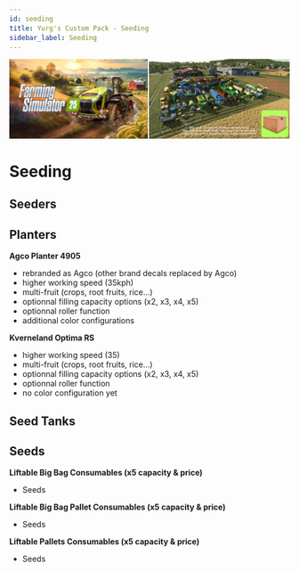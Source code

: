 ```yaml
---
id: seeding
title: Yurg's Custom Pack - Seeding
sidebar_label: Seeding
---
```

[![](modHeader.png)](modScreen.png)
# Seeding

## Seeders



## Planters

**Agco Planter 4905**
- rebranded as Agco (other brand decals replaced by Agco)
- higher working speed (35kph)
- multi-fruit (crops, root fruits, rice...)
- optionnal filling capacity options (x2, x3, x4, x5)
- optionnal roller function
- additional color configurations

**Kverneland Optima RS**
- higher working speed (35)
- multi-fruit (crops, root fruits, rice...)
- optionnal filling capacity options (x2, x3, x4, x5)
- optionnal roller function
- no color configuration yet

## Seed Tanks



## Seeds

**Liftable Big Bag Consumables (x5 capacity & price)**
- Seeds

**Liftable Big Bag Pallet Consumables (x5 capacity & price)**
- Seeds

**Liftable Pallets Consumables (x5 capacity & price)**
- Seeds
